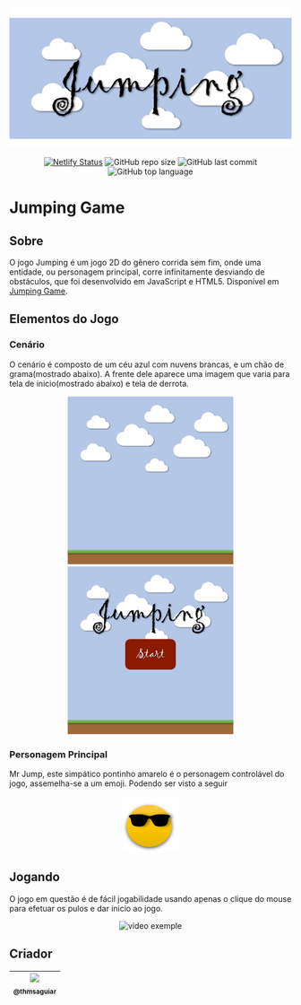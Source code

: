<img src="https://github.com/thmsaguiar/jumpinggame/blob/master/imagens/banner.png" style="width:1000px;height:250px;">
<div align="center">
  
[![Netlify Status](https://api.netlify.com/api/v1/badges/45aab881-ea65-488c-a076-9f7e7957252e/deploy-status)](https://app.netlify.com/sites/thmsaguiarjumpinggame/deploys) 
  ![GitHub repo size](https://img.shields.io/github/repo-size/thmsaguiar/jumpinggame) ![GitHub last commit](https://img.shields.io/github/last-commit/thmsaguiar/jumpinggame) ![GitHub top language](https://img.shields.io/github/languages/top/thmsaguiar/jumpinggame) 
  
</div>

# Jumping Game

## Sobre
O jogo Jumping é um jogo 2D do gênero corrida sem fim, onde uma entidade, ou personagem principal, corre infinitamente desviando de obstáculos, que foi desenvolvido em JavaScript e HTML5. Disponível em [Jumping Game](https://thmsaguiarjumpinggame.netlify.app/).
## Elementos do Jogo
### Cenário
O cenário é composto de um céu azul com nuvens brancas, e um chão de grama(mostrado abaixo). A frente dele aparece uma imagem que varia para tela de inicio(mostrado abaixo) e tela de derrota.

<div align="center">

<img src="https://github.com/thmsaguiar/jumpinggame/blob/master/imagens/cenariocompleto.png" style="width:300px;height:300px;"><img src="https://github.com/thmsaguiar/jumpinggame/blob/master/imagens/telainicial.png" style="width:300px;height:300px;">

</div>

### Personagem Principal
Mr Jump, este simpático pontinho amarelo é o personagem controlável do jogo, assemelha-se a um emoji. Podendo ser visto a seguir

<div align="center">

<img src="https://github.com/thmsaguiar/jumpinggame/blob/master/imagens/personagem.png" style="width:100px;height:100px;">

</div>  
  
## Jogando
O jogo em questão é de fácil jogabilidade usando apenas o clique do mouse para efetuar os pulos e dar inicio ao jogo.

<div align="center">
  
![video exemple](https://i.imgur.com/CHRSXWm.gif)
  
</div>

## Criador

| [<img src="https://github.com/thmsaguiar.png?size=115" width=115><br><sub>@thmsaguiar</sub>](https://github.com/thmsaguiar) |
| :---: |




